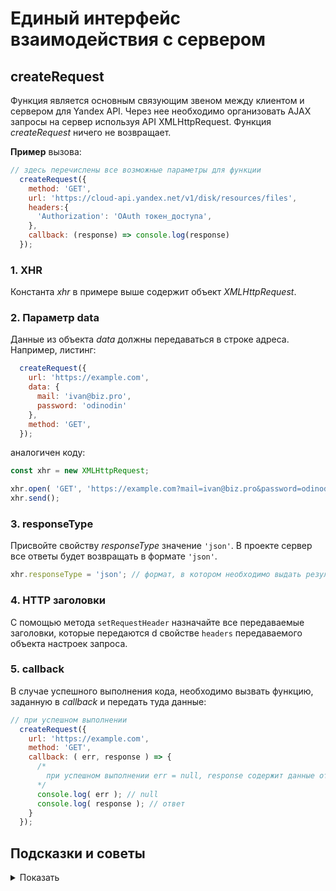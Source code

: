 # Единый интерфейс взаимодействия с сервером

## createRequest

Функция является основным связующим звеном между клиентом и сервером для Yandex API. Через нее необходимо 
организовать AJAX запросы на сервер используя API XMLHttpRequest.
Функция *createRequest* ничего не возвращает.

**Пример** вызова:

```javascript
// здесь перечислены все возможные параметры для функции
  createRequest({
    method: 'GET',
    url: 'https://cloud-api.yandex.net/v1/disk/resources/files',
    headers:{
      'Authorization': 'OAuth токен_доступа',
    },
    callback: (response) => console.log(response)
  });
```

### 1. XHR

Константа *xhr* в примере выше содержит объект *XMLHttpRequest*.

### 2. Параметр data

Данные из объекта *data* должны передаваться в строке адреса. Например, листинг:

```javascript
  createRequest({
    url: 'https://example.com',
    data: {
      mail: 'ivan@biz.pro',
      password: 'odinodin'
    },
    method: 'GET',
  });
```

аналогичен коду:

```javascript
const xhr = new XMLHttpRequest;

xhr.open( 'GET', 'https://example.com?mail=ivan@biz.pro&password=odinodin' );
xhr.send();
```

### 3. responseType

Присвойте свойству *responseType* значение `'json'`. В проекте сервер все ответы будет возвращать в формате `'json'`.
```javascript
xhr.responseType = 'json'; // формат, в котором необходимо выдать результат
```

### 4. HTTP заголовки

С помощью метода `setRequestHeader` назначайте все передаваемые заголовки, которые передаются d свойстве `headers` передаваемого объекта настроек запроса.

### 5. callback

В случае успешного выполнения кода, необходимо вызвать функцию, заданную
в *callback* и передать туда данные:

```javascript
// при успешном выполнении
  createRequest({
    url: 'https://example.com',
    method: 'GET',
    callback: ( err, response ) => {
      /*
        при успешном выполнении err = null, response содержит данные ответа
      */
      console.log( err ); // null
      console.log( response ); // ответ
    }
  });
```

## Подсказки и советы

<details>

<summary>Показать</summary>

### Ошибки в createRequest

Иногда сетевой запрос, сформированный с помощью *XMLHttpRequest* 
может выбросить критическую ошибку, которая остановит выполнение 
вашего приложения. Пользуйтесь в этом случае конструкцией *try/catch*:

```javascript
const createRequest = options => {
  // ...
  const xhr = new XMLHttpRequest;
  // ...
  try {
    xhr.open( method, url );
    xhr.send( data );
  }
  catch (err) {
    // перехват сетевой ошибки
    console.error(err);
  }
}
```


### Проверка запросов к / ответов от сервера

Для проверки запросов / ответов можно использовать *Инструменты разработчика* в браузере.
Во вкладке *Network*, в левом окне, нужно выбрать файл, через который идет запрос на сервер.
В правом окне в закладке *Headers* будут указаны параметры запроса. Метод, через который идет запрос, 
а так же данные, отправленные на сервер. В закладках *Response* и *Preview* можно посмотреть полученный
ответ от сервера. 

</details>